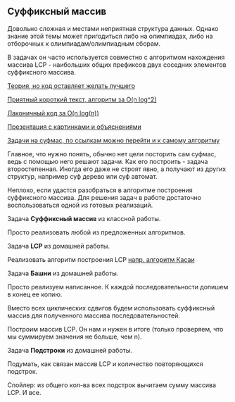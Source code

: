 ## Суффиксный массив

Довольно сложная и местами неприятная структура данных. 
Однако знание этой темы может пригодиться либо на олимпиадах, 
либо на отборочных к олимпиадам/олимпиадным сборам.


В задачах он часто используется совместно с алгоритмом нахождения массива LCP - 
наибольших общих префиксов двух соседних элементов суффиксного массива. 


[Теория, но код оставляет желать лучшего](https://ru.algorithmica.org/cs/string-structures/suffix-array/)

[Приятный короткий текст, алгоритм за O(n log^2)](https://codeforces.com/blog/entry/66540)

[Лаконичный код за O(n log(n))](https://pastebin.com/d6Fm30ZD)

[Презентация с картинками и объяснениями](https://acm.math.spbu.ru/~sk1/download/books/SuffixDataStructures.pdf)

[Задачи на суфмас, по ссылкам можно перейти и к самому алгоритму](https://neerc.ifmo.ru/wiki/index.php?title=%D0%A1%D1%83%D1%84%D1%84%D0%B8%D0%BA%D1%81%D0%BD%D1%8B%D0%B9_%D0%BC%D0%B0%D1%81%D1%81%D0%B8%D0%B2)

Главное, что нужно понять, обычно нет цели посторить сам суфмас, 
ведь с помощью него решают задачи. 
Как его построить - задача второстепенная. 
Иногда его даже не строят явно, а получают из других структур, 
например суф дерево или суф автомат.

Неплохо, если удастся разобраться в алгоритме построения суффиксного массива. Для решения задач в работе достаточно воспользоваться одной из готовых реализаций. 

Задача **Суффиксный массив** из классной работы. 

Просто реализовать любой из предложенных алгоритмов. 


Задача **LCP** из домашней работы.

Реализовать алгоритм построения LCP [напр. алгоритм Касаи](https://neerc.ifmo.ru/wiki/index.php?title=%D0%90%D0%BB%D0%B3%D0%BE%D1%80%D0%B8%D1%82%D0%BC_%D0%9A%D0%B0%D1%81%D0%B0%D0%B8_%D0%B8_%D0%B4%D1%80.)

Задача **Башни** из домашней работы. 

Просто реализуем написанное. К каждой последовательности допишем в конец ее копию.

Вместо всех циклических сдвигов будем использовать суффиксный массив для полученного массива последовательностей.

Построим массив LCP. Он нам и нужен в итоге (только проверяем, что мы суммируем значения не больше, чем n).


Задача **Подстроки** из домашней работы.

Подумать, как связан массив LCP и количество повторяющихся подстрок. 

Спойлер: из общего кол-ва всех подстрок вычитаем сумму массива LCP. И все.

